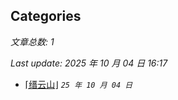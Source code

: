 ## Categories

*文章总数: 1*

*Last update: 2025 年 10 月 04 日 16:17*

- [⌈缙云山⌋](posts\logs\2025-10-04.html)    *`25 年 10 月 04 日`*
